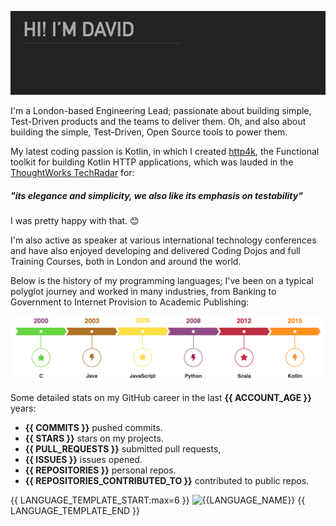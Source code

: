 <p align="center"><img width="720" src="https://raw.githubusercontent.com/daviddenton/daviddenton/master/githubprofile.gif" alt="Hi! I'm David"/></p>

I'm a London-based Engineering Lead; passionate about building simple, Test-Driven products and the teams to deliver them. Oh, and also about building the simple, Test-Driven, Open Source tools to power them.

My latest coding passion is Kotlin, in which I created [http4k](https://http4k.org), the Functional toolkit for building Kotlin HTTP applications, which was lauded in the [ThoughtWorks TechRadar](https://www.thoughtworks.com/radar/languages-and-frameworks/http4k) for:
 
##### **"its elegance and simplicity, we also like its emphasis on testability"**

I was pretty happy with that. 😊

I'm also active as speaker at various international technology conferences and have also enjoyed developing and delivered Coding Dojos and full Training Courses, both in London and around the world.

Below is the history of my programming languages; I've been on a typical polyglot journey and worked in many industries, from Banking to Government to Internet Provision to Academic Publishing:

<p align="center"><img width="720" src="https://raw.githubusercontent.com/daviddenton/daviddenton/master/timeline.png" alt="timeline"/></p>

Some detailed stats on my GitHub career in the last **{{ ACCOUNT_AGE }}** years:

- **{{ COMMITS }}** pushed commits.
- **{{ STARS }}** stars on my projects.
- **{{ PULL_REQUESTS }}** submitted pull requests,
- **{{ ISSUES }}** issues opened.
- **{{ REPOSITORIES }}** personal repos.
- **{{ REPOSITORIES_CONTRIBUTED_TO }}** contributed to public repos.

{{ LANGUAGE_TEMPLATE_START:max=6 }}
![{{LANGUAGE_NAME}}](https://img.shields.io/static/v1?style=flat-square&label=%E2%A0%80&color=555&labelColor={{LANGUAGE_COLOR:uri}}&message={{LANGUAGE_NAME:uri}}%EF%B8%B1{{LANGUAGE_PERCENT:uri}}%25)
{{ LANGUAGE_TEMPLATE_END }}
